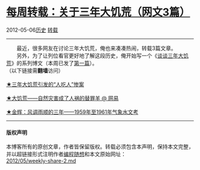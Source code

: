 <!DOCTYPE html>
<html xmlns="http://www.w3.org/1999/xhtml" xml:lang="zh-CN">
<head>
<meta http-equiv="Content-Type" content="text/html; charset=utf-8" />
<meta name="generator" content="Python script by program.think@gmail.com" />
<meta name="provider" content="program-think.blogspot.com" />
<link type="text/css" rel="stylesheet" href="../../css/program-think.css" />
<title>每周转载：关于三年大饥荒（网文3篇） - 编程随想的博客</title>
</head>
<body>
<div id="main" style="width:100%;">
<h1><a href="../../index.md" title="回到首页">每周转载：关于三年大饥荒（网文3篇）</a></h1>
<div class="post-info"><span class="date-header">2012-05-06</span><a href="../../tags/E58E86E58FB2.md" class="tag">历史</a> <a href="../../tags/E8BDACE8BDBD.md" class="tag">转载</a> </div>
<hr>
<div class="post">
&#12288;&#12288;最近，很多网友在讨论三年大饥荒，俺也来凑凑热闹，转载3篇文章。<br />&#12288;&#12288;另外，为了让列位看官更好地了解这段历史，俺开始写一个《<a href="../../2012/05/three-years-famine-0.md">谈谈三年大饥荒</a>》的系列博文（本周已发了<a href="../../2012/05/three-years-famine-1.md">第一篇</a>）。<br />（以下链接需<b>翻墙</b>访问）<a name='more'></a><!--program-think--><br /><br /><a href="https://plus.google.com/u/0/113559088971921339544/posts/DQMDFgUJdcP" rel="nofollow" target="_blank">★三年大饥荒引发的“人吃人”惨案</a><br /><br /><a href="https://plus.google.com/u/0/113559088971921339544/posts/KHE4rnZrCZ5" rel="nofollow" target="_blank">★大饥荒——自然灾害成了人祸的替罪羊 @ 网易</a><br /><br /><a href="https://plus.google.com/u/0/113559088971921339544/posts/EBzSCS3mEjW" rel="nofollow" target="_blank">★金辉：风调雨顺的三年——1959年至1961年气象水文考</a><br /><div class="blogger-post-footer">
</div>
<hr>
<div class="copyright">
<h4>版权声明</h4>
本博客所有的原创文章，作者皆保留版权。转载必须包含本声明，保持本文完整，并以超链接形式注明作者<a href="mailto:program.think@gmail.com">编程随想</a>和本文原始网址：<br>
<a href="2012/05/weekly-share-2.md">2012/05/weekly-share-2.md</a>
</div>
</div>
</body>
</html>
